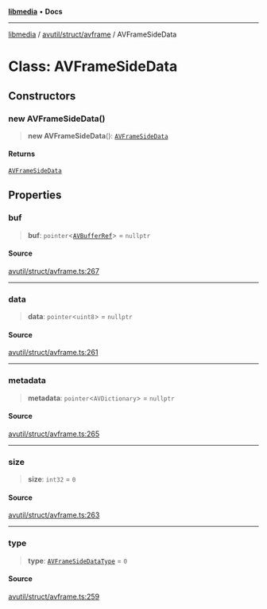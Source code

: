 [**libmedia**](../../../../README.md) • **Docs**

***

[libmedia](../../../../README.md) / [avutil/struct/avframe](../README.md) / AVFrameSideData

# Class: AVFrameSideData

## Constructors

### new AVFrameSideData()

> **new AVFrameSideData**(): [`AVFrameSideData`](AVFrameSideData.md)

#### Returns

[`AVFrameSideData`](AVFrameSideData.md)

## Properties

### buf

> **buf**: `pointer`\<[`AVBufferRef`](../../avbuffer/classes/AVBufferRef.md)\> = `nullptr`

#### Source

[avutil/struct/avframe.ts:267](https://github.com/zhaohappy/libmedia/blob/87bf8029d8be58d5035a3f4dc7037c25d1ac371b/src/avutil/struct/avframe.ts#L267)

***

### data

> **data**: `pointer`\<`uint8`\> = `nullptr`

#### Source

[avutil/struct/avframe.ts:261](https://github.com/zhaohappy/libmedia/blob/87bf8029d8be58d5035a3f4dc7037c25d1ac371b/src/avutil/struct/avframe.ts#L261)

***

### metadata

> **metadata**: `pointer`\<`AVDictionary`\> = `nullptr`

#### Source

[avutil/struct/avframe.ts:265](https://github.com/zhaohappy/libmedia/blob/87bf8029d8be58d5035a3f4dc7037c25d1ac371b/src/avutil/struct/avframe.ts#L265)

***

### size

> **size**: `int32` = `0`

#### Source

[avutil/struct/avframe.ts:263](https://github.com/zhaohappy/libmedia/blob/87bf8029d8be58d5035a3f4dc7037c25d1ac371b/src/avutil/struct/avframe.ts#L263)

***

### type

> **type**: [`AVFrameSideDataType`](../enumerations/AVFrameSideDataType.md) = `0`

#### Source

[avutil/struct/avframe.ts:259](https://github.com/zhaohappy/libmedia/blob/87bf8029d8be58d5035a3f4dc7037c25d1ac371b/src/avutil/struct/avframe.ts#L259)
